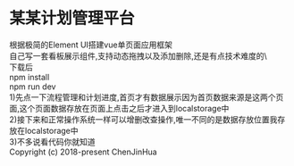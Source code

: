 ﻿# 某某计划管理平台 

  根据极简的Element UI搭建vue单页面应用框架 \
  自己写一套看板展示组件,支持动态拖拽以及添加删除,还是有点技术难度的\  
下载后\
       npm install    \
       npm run  dev   \
   1)先点一下流程管理和计划进度,首页才有数据展示因为首页数据来源是这两个页面,这个页面数据存放在页面上点击之后才进入到localstorage中  \
   2)接下来和正常操作系统一样可以增删改查操作,唯一不同的是数据存放位置我存放在localstorage中 \
   3)不多说看代码你就知道  \
Copyright (c) 2018-present ChenJinHua


